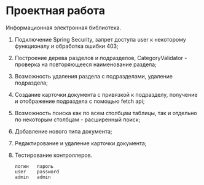 # Проектная работа
Информационная электронная библиотека.
1. Подключение Spring Security, запрет доступа user к некоторому функционалу и обработка ошибки 403;
2. Построение дерева разделов и подразделов, CategoryValidator - проверка на повторяющееся наименование раздела;
3. Возможность удаления раздела с подразделами, удаление подраздела; 
4. Создание карточки документа с привязкой к подразделу, получение и отображение подраздела с помощью fetch api; 
5. Возможность поиска как по всем столбцам таблицы, так и отдельно по некоторым столбцам - расширенный поиск;
6. Добавление нового типа документа;
7. Редактирование и удаление карточки документа;
8. Тестирование контроллеров.

       логин   пароль
       user    password
       admin   admin